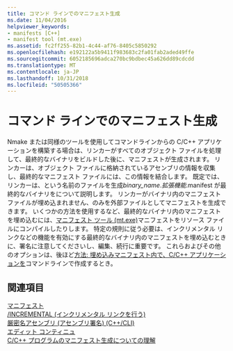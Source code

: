 ```yaml
---
title: コマンド ラインでのマニフェスト生成
ms.date: 11/04/2016
helpviewer_keywords:
- manifests [C++]
- manifest tool (mt.exe)
ms.assetid: fc2ff255-82b1-4c44-af76-8405c5850292
ms.openlocfilehash: e192122a5b9411f983683c2fa01fab2aded49ffe
ms.sourcegitcommit: 6052185696adca270bc9bdbec45a626dd89cdcdd
ms.translationtype: MT
ms.contentlocale: ja-JP
ms.lasthandoff: 10/31/2018
ms.locfileid: "50505366"
---
```

# <a name="manifest-generation-at-the-command-line"></a>コマンド ラインでのマニフェスト生成

Nmake または同様のツールを使用してコマンドラインからの C/C++ アプリケーションを構築する場合は、リンカーがすべてのオブジェクト ファイルを処理して、最終的なバイナリをビルドした後に、マニフェストが生成されます。 リンカーは、オブジェクト ファイルに格納されているアセンブリの情報を収集し、最終的なマニフェスト ファイルには、この情報を結合します。 既定では、リンカーは、という名前のファイルを生成*binary_name*.*拡張機能*.manifest が最終的なバイナリをについて説明します。 リンカーがバイナリ内のマニフェスト ファイルが埋め込まれません、のみを外部ファイルとしてマニフェストを生成できます。 いくつかの方法を使用するなど、最終的なバイナリ内のマニフェストを埋め込むには、[マニフェスト ツール (mt.exe)](https://msdn.microsoft.com/library/aa375649)マニフェストをリソース ファイルにコンパイルしたりします。 特定の規則に従う必要は、インクリメンタル リンクなどの機能を有効にする最終的なバイナリ内のマニフェストを埋め込むときに、署名に注意してくださいし、編集、続行に重要です。 これらおよびその他のオプションは、後ほど[方法: 埋め込みマニフェスト内で、C/C++ アプリケーションを](../build/how-to-embed-a-manifest-inside-a-c-cpp-application.md)コマンドラインで作成するとき。

## <a name="see-also"></a>関連項目

[マニフェスト](https://msdn.microsoft.com/library/aa375365)<br/>
[/INCREMENTAL (インクリメンタル リンクを行う)](../build/reference/incremental-link-incrementally.md)<br/>
[厳密名アセンブリ (アセンブリ署名) (C++/CLI)](../dotnet/strong-name-assemblies-assembly-signing-cpp-cli.md)<br/>
[エディット コンティニュ](/visualstudio/debugger/edit-and-continue)<br/>
[C/C++ プログラムのマニフェスト生成についての理解](../build/understanding-manifest-generation-for-c-cpp-programs.md)<br/>
